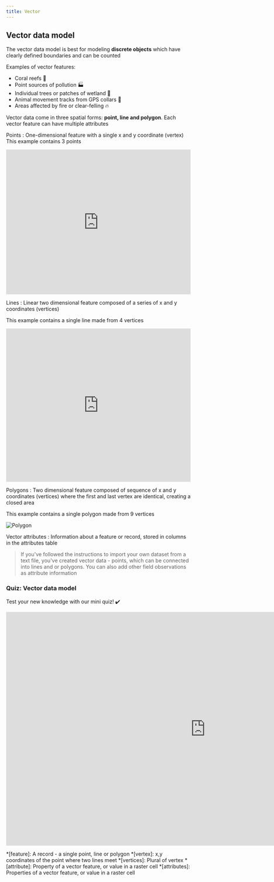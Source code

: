 ```yaml
---
title: Vector
---
```


## Vector data model

The vector data model is best for modeling **discrete objects** which have clearly defined boundaries and can be counted

Examples of vector features:
- Coral reefs :tropical_fish:
- Point sources of pollution :factory:
- Individual trees or patches of wetland :evergreen_tree:
- Animal movement tracks from GPS collars :paw_prints:
- Areas affected by fire or clear-felling :fire:


Vector data come in three spatial forms: **point, line and polygon**.  Each vector feature can have multiple attributes

Points
: One-dimensional feature with a single x and y coordinate (vertex)
This example contains 3 points

<iframe width="100%" height="395" frameborder="0"
  src="https://observablehq.com/embed/7405053fb2a50cc7?cells=pointsPlot%2CpointsTable"></iframe>


Lines
: Linear two dimensional feature composed of a series of x and y coordinates (vertices)

This example contains a single line made from 4 vertices

<iframe width="100%" height="418" frameborder="0"
  src="https://observablehq.com/embed/7405053fb2a50cc7?cells=linesPlot%2ClinesTable"></iframe>

Polygons
: Two dimensional feature composed of sequence of x and y coordinates (vertices) where the first and last vertex are identical, creating a closed area  

This example contains a single polygon made from 9 vertices

<img src="{{site.baseurl}}/src/img/polygon.svg" alt="Polygon">


Vector attributes
: Information about a feature or record, stored in columns in the attributes table

> If you've followed the instructions to import your own dataset from a text file, you've created vector data - points, which can be connected into lines and or polygons.  You can also add other field observations as attribute information

### Quiz: Vector data model

Test your new knowledge with our mini quiz!  :heavy_check_mark:

<iframe src="https://verdantlearn.h5p.com/content/1291353958466496357/embed" width="1088" height="637" frameborder="0" allowfullscreen="allowfullscreen" allow="geolocation *; microphone *; camera *; midi *; encrypted-media *"></iframe>

<script src="https://verdantlearn.h5p.com/js/h5p-resizer.js" charset="UTF-8"></script>


*[feature]: A record - a single point, line or polygon
*[vertex]: x,y coordinates of the point where two lines meet
*[vertices]: Plural of vertex
*[attribute]: Property of a vector feature, or value in a raster cell
*[attributes]: Properties of a vector feature, or value in a raster cell


<!-- Improve quiz - create Dialog cards 
Use the same examples but find pictures to represent them, and put in point/line/polygon image on back of card
-->

<!-- Observable: Fix polygons, include table of coordinates plus hover-over of coordinates -->

<!-- Can I use sparklines in observable (or Jekyll!?) to illustrate points, lines, polys?
https://observablehq.com/@maxim-k/sparkline
https://observablehq.com/@akngs/sparklines
https://observablehq.com/@kgryte/stdlib-unicode-sparkline-column-chart
https://observablehq.com/@oliviafvane/branching-sparklines-line-graphs -->
